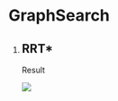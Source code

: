 # GraphSearch

1. ## RRT*

   Result

   ![](C:\Users\Owner\AppData\Roaming\Typora\typora-user-images\image-20220122210612075.png)
